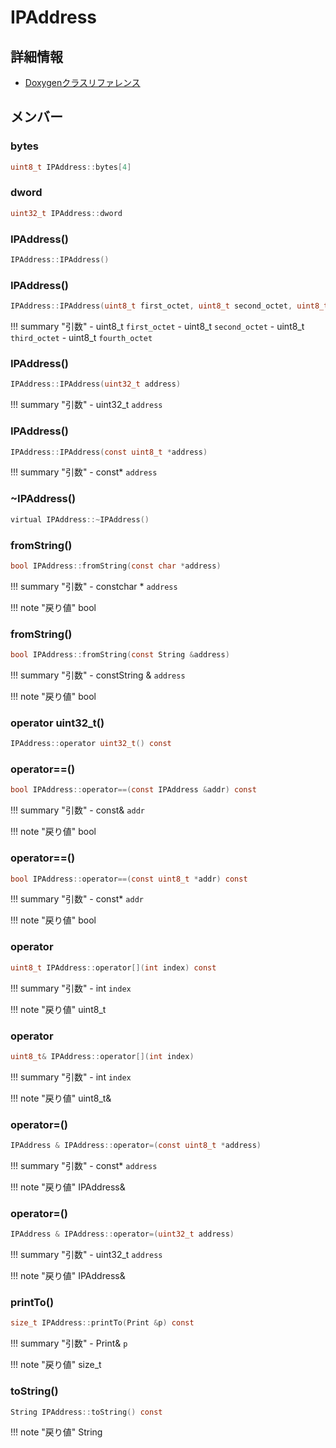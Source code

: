 # IPAddress



## 詳細情報

- [Doxygenクラスリファレンス](https://lang-ship.com/reference/ESP32/latest/class_i_p_address.html)

## メンバー

###  bytes

```c
uint8_t IPAddress::bytes[4]
```


###  dword

```c
uint32_t IPAddress::dword
```














### IPAddress()



```c
IPAddress::IPAddress()
```



### IPAddress()



```c
IPAddress::IPAddress(uint8_t first_octet, uint8_t second_octet, uint8_t third_octet, uint8_t fourth_octet)
```

!!! summary "引数"
	- uint8_t `first_octet` 
	- uint8_t `second_octet` 
	- uint8_t `third_octet` 
	- uint8_t `fourth_octet` 



### IPAddress()



```c
IPAddress::IPAddress(uint32_t address)
```

!!! summary "引数"
	- uint32_t `address` 



### IPAddress()



```c
IPAddress::IPAddress(const uint8_t *address)
```

!!! summary "引数"
	- const* `address` 



### ~IPAddress()



```c
virtual IPAddress::~IPAddress()
```



### fromString()



```c
bool IPAddress::fromString(const char *address)
```

!!! summary "引数"
	- constchar * `address` 

!!! note "戻り値"
	bool



### fromString()



```c
bool IPAddress::fromString(const String &address)
```

!!! summary "引数"
	- constString & `address` 

!!! note "戻り値"
	bool



### operator uint32_t()



```c
IPAddress::operator uint32_t() const
```



### operator==()



```c
bool IPAddress::operator==(const IPAddress &addr) const
```

!!! summary "引数"
	- const& `addr` 

!!! note "戻り値"
	bool



### operator==()



```c
bool IPAddress::operator==(const uint8_t *addr) const
```

!!! summary "引数"
	- const* `addr` 

!!! note "戻り値"
	bool



### operator[]()



```c
uint8_t IPAddress::operator[](int index) const
```

!!! summary "引数"
	- int `index` 

!!! note "戻り値"
	uint8_t



### operator[]()



```c
uint8_t& IPAddress::operator[](int index)
```

!!! summary "引数"
	- int `index` 

!!! note "戻り値"
	uint8_t&



### operator=()



```c
IPAddress & IPAddress::operator=(const uint8_t *address)
```

!!! summary "引数"
	- const* `address` 

!!! note "戻り値"
	IPAddress&



### operator=()



```c
IPAddress & IPAddress::operator=(uint32_t address)
```

!!! summary "引数"
	- uint32_t `address` 

!!! note "戻り値"
	IPAddress&



### printTo()



```c
size_t IPAddress::printTo(Print &p) const
```

!!! summary "引数"
	- Print& `p` 

!!! note "戻り値"
	size_t



### toString()



```c
String IPAddress::toString() const
```

!!! note "戻り値"
	String



